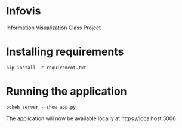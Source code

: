 # Infovis

Information Visualization Class Project

# Installing requirements

    pip install -r requirement.txt

# Running the application

    bokeh server --show app.py

The application will now be available locally at https://localhost:5006
